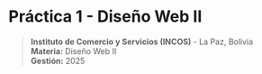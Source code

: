 <h1>Práctica 1 - Diseño Web II</h1>
<blockquote>
<p><strong>Instituto de Comercio y Servicios (INCOS)</strong> - La Paz, Bolivia<br>
<strong>Materia:</strong> Diseño Web II<br>
<strong>Gestión:</strong> 2025</p>
</blockquote>
